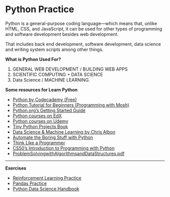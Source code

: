 # Python Practice

Python is a general-purpose coding language—which means that, unlike HTML, CSS, and JavaScript, it can be used for other types of programming and software development besides web development.

That includes back end development, software development, data science and writing system scripts among other things.

**What is Python Used For?**

1. GENERAL WEB DEVELOPMENT / BUILDING WEB APPS
2. SCIENTIFIC COMPUTING + DATA SCIENCE
3. Data Science / MACHINE LEARNING.

**Some resources for Learn Python**

- [Python by Codecademy (Free)](https://www.codecademy.com/learn/learn-python)
- [Python Tutorial for Beginners (Programming with Mosh)](https://www.youtube.com/watch?v=_uQrJ0TkZlc)
- [Python.org’s Getting Started Guide](https://www.python.org/about/gettingstarted/)
- [Python courses on EdX](https://www.edx.org/learn/python)
- [Python courses on Udemy](https://www.udemy.com/topic/python/)
- [Tiny Python Projects Book](https://www.manning.com/books/tiny-python-projects)
- [Data Science & Machine Learning by Chris Albon](https://chrisalbon.com/)
- [Automate the Boring Stuff with Python](https://automatetheboringstuff.com/)
- [Think Like a Programmer](https://www.amazon.com/Think-Like-Programmer-Introduction-Creative/dp/1593274246/ref=as_li_ss_tl?ie=UTF8&linkCode=sl1&tag=vantspr-20&linkId=4eafe8e61be1c7f1c8dfdec62532152a)
- [CS50’s Introduction to Programming with Python](https://cs50.harvard.edu/python/2022/)
- [ProblemSolvingwithAlgorithmsandDataStructures.pdf](https://github.com/Shakib-IO/Python_Practice/files/9897072/ProblemSolvingwithAlgorithmsandDataStructures.pdf)


----

**Exercises**

- [Reinforcement Learning Practice](https://github.com/ShangtongZhang/reinforcement-learning-an-introduction)
- [Pandas Practice](https://github.com/guipsamora/pandas_exercises)
- [Python Data Science Handbook](https://jakevdp.github.io/PythonDataScienceHandbook/)
